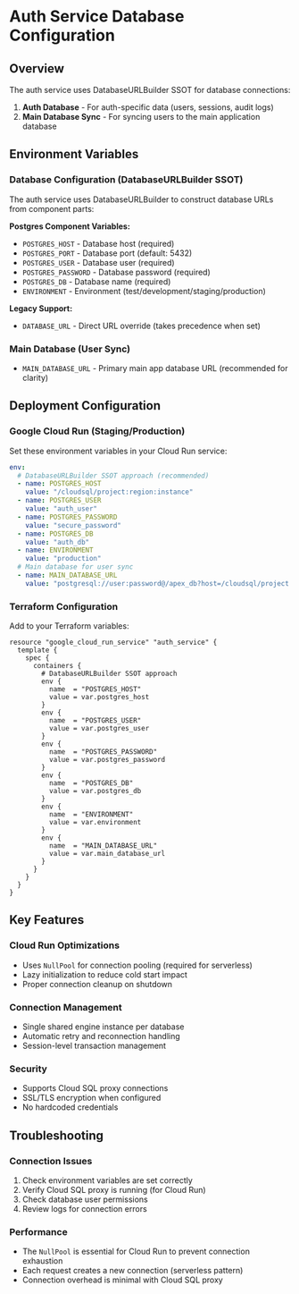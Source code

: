 # Auth Service Database Configuration

## Overview
The auth service uses DatabaseURLBuilder SSOT for database connections:
1. **Auth Database** - For auth-specific data (users, sessions, audit logs)
2. **Main Database Sync** - For syncing users to the main application database

## Environment Variables

### Database Configuration (DatabaseURLBuilder SSOT)
The auth service uses DatabaseURLBuilder to construct database URLs from component parts:

**Postgres Component Variables:**
- `POSTGRES_HOST` - Database host (required)
- `POSTGRES_PORT` - Database port (default: 5432)
- `POSTGRES_USER` - Database user (required)
- `POSTGRES_PASSWORD` - Database password (required)
- `POSTGRES_DB` - Database name (required)
- `ENVIRONMENT` - Environment (test/development/staging/production)

**Legacy Support:**
- `DATABASE_URL` - Direct URL override (takes precedence when set)

### Main Database (User Sync)
- `MAIN_DATABASE_URL` - Primary main app database URL (recommended for clarity)

## Deployment Configuration



### Google Cloud Run (Staging/Production)
Set these environment variables in your Cloud Run service:

```yaml
env:
  # DatabaseURLBuilder SSOT approach (recommended)
  - name: POSTGRES_HOST
    value: "/cloudsql/project:region:instance"
  - name: POSTGRES_USER
    value: "auth_user"
  - name: POSTGRES_PASSWORD
    value: "secure_password"
  - name: POSTGRES_DB
    value: "auth_db"
  - name: ENVIRONMENT
    value: "production"
  # Main database for user sync
  - name: MAIN_DATABASE_URL
    value: "postgresql://user:password@/apex_db?host=/cloudsql/project:region:instance"
```

### Terraform Configuration
Add to your Terraform variables:

```hcl
resource "google_cloud_run_service" "auth_service" {
  template {
    spec {
      containers {
        # DatabaseURLBuilder SSOT approach
        env {
          name  = "POSTGRES_HOST"
          value = var.postgres_host
        }
        env {
          name  = "POSTGRES_USER"
          value = var.postgres_user
        }
        env {
          name  = "POSTGRES_PASSWORD"
          value = var.postgres_password
        }
        env {
          name  = "POSTGRES_DB"
          value = var.postgres_db
        }
        env {
          name  = "ENVIRONMENT"
          value = var.environment
        }
        env {
          name  = "MAIN_DATABASE_URL"
          value = var.main_database_url
        }
      }
    }
  }
}
```

## Key Features

### Cloud Run Optimizations
- Uses `NullPool` for connection pooling (required for serverless)
- Lazy initialization to reduce cold start impact
- Proper connection cleanup on shutdown

### Connection Management
- Single shared engine instance per database
- Automatic retry and reconnection handling
- Session-level transaction management

### Security
- Supports Cloud SQL proxy connections
- SSL/TLS encryption when configured
- No hardcoded credentials

## Troubleshooting

### Connection Issues
1. Check environment variables are set correctly
2. Verify Cloud SQL proxy is running (for Cloud Run)
3. Check database user permissions
4. Review logs for connection errors

### Performance
- The `NullPool` is essential for Cloud Run to prevent connection exhaustion
- Each request creates a new connection (serverless pattern)
- Connection overhead is minimal with Cloud SQL proxy